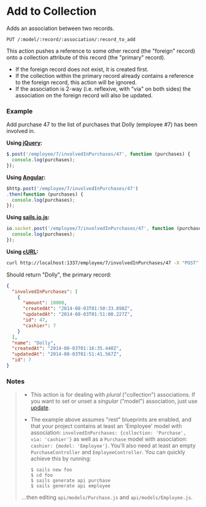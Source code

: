 # Add to Collection

Adds an association between two records.

```
PUT /:model/:record/:association/:record_to_add
```

This action pushes a reference to some other record (the "foreign" record) onto a collection attribute of this record (the "primary" record).

+ If the foreign record does not exist, it is created first.
+ If the collection within the primary record already contains a reference to the foreign record, this action will be ignored.
+ If the association is 2-way (i.e. reflexive, with "via" on both sides) the association on the foreign record will also be updated.


### Example

Add purchase 47 to the list of purchases that Dolly (employee #7) has been involved in.

**Using [jQuery](http://jquery.com/):**

```javascript
$.post('/employee/7/involvedInPurchases/47', function (purchases) {
  console.log(purchases);
});
```

**Using [Angular](https://angularjs.org/):**

```javascript
$http.post('/employee/7/involvedInPurchases/47')
.then(function (purchases) {
  console.log(purchases);
});
```

**Using [sails.io.js](http://beta.sailsjs.org/#/documentation/reference/websockets/sails.io.js):**

```javascript
io.socket.post('/employee/7/involvedInPurchases/47', function (purchases) {
  console.log(purchases);
});
```

**Using [cURL](http://en.wikipedia.org/wiki/CURL):**

```bash
curl http://localhost:1337/employee/7/involvedInPurchases/47 -X "POST"
```


Should return "Dolly", the primary record:

```json
{
  "involvedInPurchases": [
    {
      "amount": 10000,
      "createdAt": "2014-08-03T01:50:33.898Z",
      "updatedAt": "2014-08-03T01:51:08.227Z",
      "id": 47,
      "cashier": 7
    }
  ],
  "name": "Dolly",
  "createdAt": "2014-08-03T01:16:35.440Z",
  "updatedAt": "2014-08-03T01:51:41.567Z",
  "id": 7
}
```


### Notes

> + This action is for dealing with _plural_ ("collection") associations.  If you want to set or unset a _singular_ ("model") association, just use [update](http://sailsjs.org/#/documentation/reference/blueprint-api/Update.html).
> + The example above assumes "rest" blueprints are enabled, and that your project contains at least an 'Employee' model with association: `involvedInPurchases: {collection: 'Purchase', via: 'cashier'}` as well as a `Purchase` model with association: `cashier: {model: 'Employee'}`.  You'll also need at least an empty `PurchaseController` and `EmployeeController`.  You can quickly achieve this by running:
>
>   ```shell
>   $ sails new foo
>   $ cd foo
>   $ sails generate api purchase
>   $ sails generate api employee
>   ```
>
> ...then editing `api/models/Purchase.js` and `api/models/Employee.js`.

<docmeta name="uniqueID" value="Add262514">
<docmeta name="displayName" value="add to">
